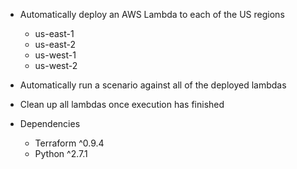 - Automatically deploy an AWS Lambda to each of the US regions
  - us-east-1
  - us-east-2
  - us-west-1
  - us-west-2

- Automatically run a scenario against all of the deployed lambdas
- Clean up all lambdas once execution has finished

- Dependencies
  - Terraform ^0.9.4
  - Python ^2.7.1
